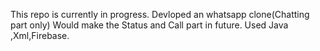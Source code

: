 This repo is currently in progress.
Devloped an whatsapp clone(Chatting part only) Would make the Status and Call part in future.
Used Java ,Xml,Firebase.
